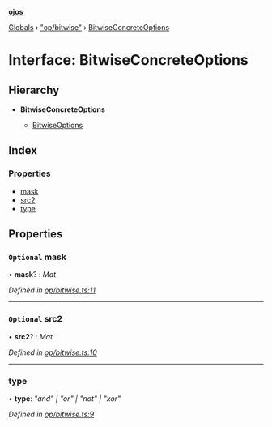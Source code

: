 **[ojos](../README.md)**

[Globals](../README.md) › ["op/bitwise"](../modules/_op_bitwise_.md) › [BitwiseConcreteOptions](_op_bitwise_.bitwiseconcreteoptions.md)

# Interface: BitwiseConcreteOptions

## Hierarchy

* **BitwiseConcreteOptions**

  * [BitwiseOptions](_op_bitwise_.bitwiseoptions.md)

## Index

### Properties

* [mask](_op_bitwise_.bitwiseconcreteoptions.md#optional-mask)
* [src2](_op_bitwise_.bitwiseconcreteoptions.md#optional-src2)
* [type](_op_bitwise_.bitwiseconcreteoptions.md#type)

## Properties

### `Optional` mask

• **mask**? : *Mat*

*Defined in [op/bitwise.ts:11](https://github.com/cancerberoSgx/mirada/blob/f2ba50d/ojos/src/op/bitwise.ts#L11)*

___

### `Optional` src2

• **src2**? : *Mat*

*Defined in [op/bitwise.ts:10](https://github.com/cancerberoSgx/mirada/blob/f2ba50d/ojos/src/op/bitwise.ts#L10)*

___

###  type

• **type**: *"and" | "or" | "not" | "xor"*

*Defined in [op/bitwise.ts:9](https://github.com/cancerberoSgx/mirada/blob/f2ba50d/ojos/src/op/bitwise.ts#L9)*